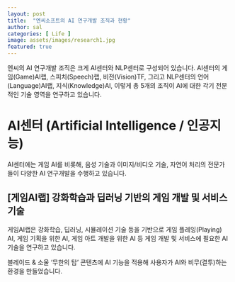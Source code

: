 ```yaml
---
layout: post
title:  "엔씨소프트의 AI 연구개발 조직과 현황"
author: sal
categories: [ Life ]
image: assets/images/research1.jpg
featured: true
---
```

엔씨의 AI 연구개발 조직은 크게 AI센터와 NLP센터로 구성되어 있습니다.
AI센터의 게임(Game)AI랩, 스피치(Speech)랩, 비전(Vision)TF, 그리고  NLP센터의 언어(Language)AI랩, 지식(Knowledge)AI, 이렇게 총 5개의 조직이 AI에 대한 각기 전문적인 기술 영역을 연구하고 있습니다.

# AI센터 (Artificial Intelligence / 인공지능)

AI센터에는 게임 AI를 비롯해, 음성 기술과 이미지/비디오 기술, 자연어 처리의 전문가들이 다양한 AI  연구개발을 수행하고 있습니다.

## [게임AI랩] 강화학습과 딥러닝 기반의 게임 개발 및 서비스 기술
게임AI랩은 강화학습, 딥러닝, 시뮬레이션 기술 등을 기반으로 게임 플레잉(Playing) AI, 게임 기획을 위한 AI, 게임 아트 개발을 위한 AI 등 게임 개발 및 서비스에 필요한 AI 기술을 연구하고 있습니다.

블레이드 & 소울 ‘무한의 탑’ 콘텐츠에 AI 기능을 적용해 사용자가 AI와 비무(결투)하는 환경을 만들었습니다.
